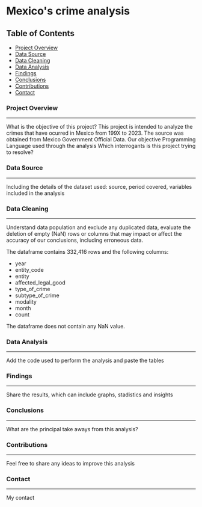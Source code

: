 # Mexico's crime analysis

## Table of Contents

- [Project Overview](#project-overview)
- [Data Source](#data-source)
- [Data Cleaning](#data-cleaning)
- [Data Analysis](#data-analysis)
- [Findings](#findings)
- [Conclusions](#conclusions)
- [Contributions](#contributions)
- [Contact](#contact)

### Project Overview
---
What is the objective of this project? This project is intended to analyze the crimes that have ocurred in Mexico from 199X to 2023. The source was obtained from Mexico Government Official Data. 
Our objective 
Programming Language used through the analysis
Which interrogants is this project trying to resolve? 

### Data Source
---
Including the details of the dataset used: source, period covered, variables included in the analysis

### Data Cleaning
---
Understand data population and exclude any duplicated data, evaluate the deletion of empty (NaN) rows or columns that may impact or affect the accuracy of our conclusions, including erroneous data.

The dataframe contains 332,416 rows and the following columns: 
- year
- entity_code
- entity
- affected_legal_good
- type_of_crime
- subtype_of_crime
- modality
- month
- count

The dataframe does not contain any NaN value. 

### Data Analysis
---
Add the code used to perform the analysis and paste the tables 

### Findings 
---
Share the results, which can include graphs, stadistics and insights

### Conclusions
---
What are the principal take aways from this analysis?

### Contributions
---
Feel free to share any ideas to improve this analysis 

### Contact
---
My contact


